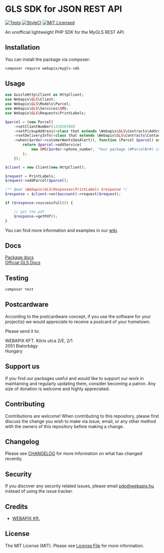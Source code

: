 # GLS SDK for JSON REST API
[![Tests](https://github.com/webapix/mygls-sdk/workflows/Tests/badge.svg)](https://github.com/webapix/mygls-sdk/actions?query=workflow%3ATests+branch%3Amaster)
[![StyleCI](https://github.styleci.io/repos/295666140/shield?branch=master)](https://github.styleci.io/repos/295666140?branch=master)
[![MIT Licensed](https://img.shields.io/badge/license-MIT-brightgreen.svg?style=flat-square)](LICENSE.md)


An unofficial lightweight PHP SDK for the MyGLS REST API.

## Installation

You can install the package via composer:

```bash
composer require webapix/mygls-sdk
```

## Usage

``` php
use GuzzleHttp\Client as HttpClient;
use Webapix\GLS\Client;
use Webapix\GLS\Models\Parcel;
use Webapix\GLS\Services\SMS;
use Webapix\GLS\Requests\PrintLabels;

$parcel = (new Parcel)
    ->setClientNumber(123456789)
    ->setPickupAddress(<class that extends \Webapix\GLS\Contracts\Address>)
    ->setDeliveryInfo(<class that extends \Webapix\GLS\Contracts\Contact>)
    ->when($order->cutomerWantsSmsAlert(), function (Parcel $parcel) use ($order) {
        return $parcel->addService(
            new SMS($order->phone_number, 'Your package (#ParcelNr#) is on its way to GLS facility!')
        );
    });

$client = new Client(new HttpClient);

$request = PrintLabels;
$request->addParcel($parcel);

/** @var \Webapix\GLS\Responses\PrintLabels $response */
$response = $client->on($account)->request($request);

if ($response->successfull()) {

    // get the pdf
    $response->getPdf();
}
```

You can find more information and examples in our [wiki](https://github.com/webapix/mygls-sdk/wiki).

## Docs
[Package docs](https://github.com/webapix/mygls-sdk/wiki)   
[Official GLS Docs](https://api.mygls.hu/)

## Testing

``` bash
composer test
```

## Postcardware
According to the postcardware concept, if you use the software for your project(s) we would appreciate to receive a postcard of your hometown.

Please send it to:

WEBAPIX KFT.
Kőris utca 2/E, 2/1  
2051 Biatorbágy  
Hungary

## Support us

If you find our packages useful and would like to support our work in maintaining and regularly updating them, consider becoming a patron. Any size of donation is welcome and highly appreciated.

## Contributing

Contributions are welcome! When contributing to this repository, please first discuss the change you wish to make via issue, email, or any other method with the owners of this repository before making a change.

## Changelog

Please see [CHANGELOG](CHANGELOG.md) for more information on what has changed recently.

## Security

If you discover any security related issues, please email pdo@webapix.hu instead of using the issue tracker.

## Credits

- [WEBAPIX Kft.](https://webapix.hu)

## License

The MIT License (MIT). Please see [License File](LICENSE.md) for more information.
